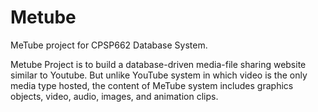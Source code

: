 # Metube
MeTube project for CPSP662 Database System.

Metube Project is to build a database-driven media-file sharing website similar to Youtube. But unlike YouTube system in which video is the only media type hosted, the content of MeTube system includes graphics objects, video, audio, images, and animation clips.
